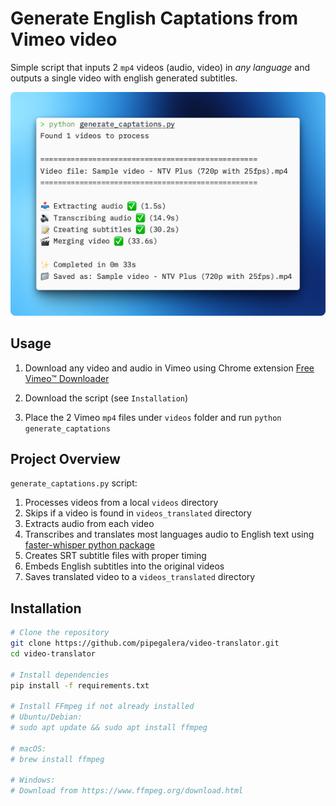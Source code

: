 
# Generate English Captations from Vimeo video

Simple script that inputs 2 `mp4` videos (audio, video) in *any language* and outputs a single video with english generated subtitles.

![sample](images/script.png)

## Usage

1. Download any video and audio in Vimeo using Chrome extension [Free Vimeo™ Downloader](https://chromewebstore.google.com/detail/free-vimeo-downloader/migiikaijhclkmlpnnfficpopgmcpgia?hl=enq)

2. Download the script (see `Installation`)

3. Place the 2 Vimeo `mp4` files under `videos` folder and run `python generate_captations`

## Project Overview

`generate_captations.py` script:

1. Processes videos from a local `videos` directory
2. Skips if a video is found in `videos_translated` directory
2. Extracts audio from each video
3. Transcribes and translates most languages audio to English text using [faster-whisper python package](https://github.com/SYSTRAN/faster-whisper?tab=readme-ov-file)
4. Creates SRT subtitle files with proper timing
5. Embeds English subtitles into the original videos
6. Saves translated video to a `videos_translated` directory


## Installation

```bash
# Clone the repository
git clone https://github.com/pipegalera/video-translator.git
cd video-translator

# Install dependencies
pip install -f requirements.txt

# Install FFmpeg if not already installed
# Ubuntu/Debian:
# sudo apt update && sudo apt install ffmpeg

# macOS:
# brew install ffmpeg

# Windows:
# Download from https://www.ffmpeg.org/download.html
```
